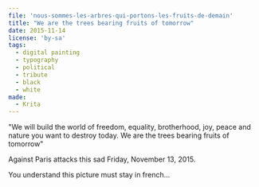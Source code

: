 ```yaml
---
file: 'nous-sommes-les-arbres-qui-portons-les-fruits-de-demain'
title: "We are the trees bearing fruits of tomorrow"
date: 2015-11-14
license: 'by-sa'
tags:
  - digital painting
  - typography
  - political
  - tribute
  - black
  - white
made:
  - Krita
---
```


"We will build the world of freedom, equality, brotherhood, joy, peace and nature you want to destroy today. We are the trees bearing fruits of tomorrow"

Against Paris attacks this sad Friday, November 13, 2015.

You understand this picture must stay in french...
